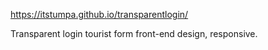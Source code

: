 https://itstumpa.github.io/transparentlogin/


Transparent login tourist form front-end design, responsive.

